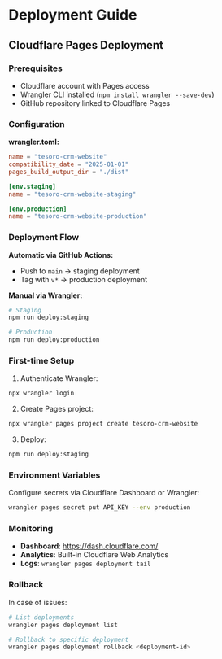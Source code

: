 # Deployment Guide

## Cloudflare Pages Deployment

### Prerequisites
- Cloudflare account with Pages access
- Wrangler CLI installed (`npm install wrangler --save-dev`)
- GitHub repository linked to Cloudflare Pages

### Configuration

**wrangler.toml:**
```toml
name = "tesoro-crm-website"
compatibility_date = "2025-01-01"
pages_build_output_dir = "./dist"

[env.staging]
name = "tesoro-crm-website-staging"

[env.production]
name = "tesoro-crm-website-production"
```

### Deployment Flow

**Automatic via GitHub Actions:**
- Push to `main` → staging deployment
- Tag with `v*` → production deployment

**Manual via Wrangler:**
```bash
# Staging
npm run deploy:staging

# Production
npm run deploy:production
```

### First-time Setup

1. Authenticate Wrangler:
```bash
npx wrangler login
```

2. Create Pages project:
```bash
npx wrangler pages project create tesoro-crm-website
```

3. Deploy:
```bash
npm run deploy:staging
```

### Environment Variables

Configure secrets via Cloudflare Dashboard or Wrangler:
```bash
wrangler pages secret put API_KEY --env production
```

### Monitoring

- **Dashboard**: https://dash.cloudflare.com/
- **Analytics**: Built-in Cloudflare Web Analytics
- **Logs**: `wrangler pages deployment tail`

### Rollback

In case of issues:
```bash
# List deployments
wrangler pages deployment list

# Rollback to specific deployment
wrangler pages deployment rollback <deployment-id>
```
